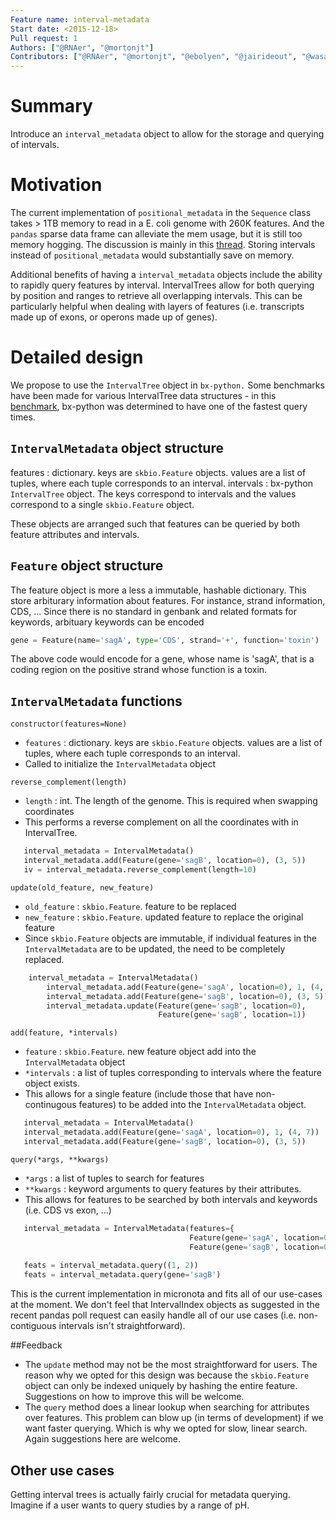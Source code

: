 ```yaml
---
Feature name: interval-metadata
Start date: <2015-12-18>
Pull request: 1
Authors: ["@RNAer", "@mortonjt"]
Contributors: ["@RNAer", "@mortonjt", "@ebolyen", "@jairideout", "@wasade", "@gregcaporaso", "@rob-knight"]
---
```


# Summary

Introduce an `interval_metadata` object to allow for the storage and querying of intervals.

# Motivation

The current implementation of `positional_metadata` in the `Sequence` class takes > 1TB memory to read in a E. coli genome with 260K features. And the `pandas` sparse data frame can alleviate the mem usage, but it is still too memory hogging. The discussion is mainly in this [thread](https://github.com/biocore/scikit-bio/issues/1159).  Storing intervals instead of `positional_metadata` would substantially save on memory.

Additional benefits of having a `interval_metadata` objects include the ability to rapidly query features by interval.  IntervalTrees allow for both querying by position and ranges to retrieve all overlapping intervals.  This can be particularly helpful when dealing with layers of features (i.e. transcripts made up of exons, or operons made up of genes).

# Detailed design

We propose to use the `IntervalTree` object in `bx-python.`  Some benchmarks have been made for various IntervalTree data structures - in this [benchmark](https://gist.github.com/shoyer/c939325f509d7c027949), bx-python was determined to have one of the fastest query times.

## `IntervalMetadata` object structure
features : dictionary.  keys are `skbio.Feature` objects.  values are a list of tuples, where each tuple corresponds to an interval.
intervals : bx-python `IntervalTree` object.  The keys correspond to intervals and the values correspond to a single `skbio.Feature` object.   

These objects are arranged such that features can be queried by both feature attributes and intervals.

## `Feature` object structure
The feature object is more a less a immutable, hashable dictionary.  This store arbiturary information about features.  For instance, strand information, CDS, ...
Since there is no standard in genbank and related formats for keywords, arbituary keywords can be encoded
```python
gene = Feature(name='sagA', type='CDS', strand='+', function='toxin')
```
The above code would encode for a gene, whose name is 'sagA', that is a coding region on the positive strand whose function is a toxin.

## `IntervalMetadata` functions
`constructor(features=None)`
- `features` : dictionary.  keys are `skbio.Feature` objects.  values are a list of tuples, where each tuple corresponds to an interval.
- Called to initialize the `IntervalMetadata` object

`reverse_complement(length)`
- `length` : int.  The length of the genome.  This is required when swapping coordinates
- This performs a reverse complement on all the coordinates with in IntervalTree.

```python
   interval_metadata = IntervalMetadata()
   interval_metadata.add(Feature(gene='sagB', location=0), (3, 5))
   iv = interval_metadata.reverse_complement(length=10)
```

`update(old_feature, new_feature)`
- `old_feature` : `skbio.Feature`.  feature to be replaced
- `new_feature` : `skbio.Feature`.  updated feature to replace the original feature
- Since `skbio.Feature` objects are immutable, if individual features in the `IntervalMetadata` are to be updated, the need to be completely replaced.

```python
    interval_metadata = IntervalMetadata()
        interval_metadata.add(Feature(gene='sagA', location=0), 1, (4, 7))
        interval_metadata.add(Feature(gene='sagB', location=0), (3, 5))
        interval_metadata.update(Feature(gene='sagB', location=0),
                                 Feature(gene='sagB', location=1))
```


`add(feature, *intervals)`
- `feature` : `skbio.Feature`. new feature object add into the `IntervalMetadata` object
- `*intervals` : a list of tuples corresponding to intervals where the feature object exists.
- This allows for a single feature (include those that have non-continugous features) to be added into the `IntervalMetadata` object.

```python
   interval_metadata = IntervalMetadata()
   interval_metadata.add(Feature(gene='sagA', location=0), 1, (4, 7))
   interval_metadata.add(Feature(gene='sagB', location=0), (3, 5))
```

`query(*args, **kwargs)`
- `*args` : a list of tuples to search for features
- `**kwargs` : keyword arguments to query features by their attributes.
- This allows for features to be searched by both intervals and keywords (i.e. CDS vs exon, ...)

```python
   interval_metadata = IntervalMetadata(features={
                                        Feature(gene='sagA', location=0): [(0, 2), (4, 7)],
                                        Feature(gene='sagB', location=0): [(3, 5)]})
 
   feats = interval_metadata.query((1, 2))
   feats = interval_metadata.query(gene='sagB')
```

This is the current implementation in micronota and fits all of our use-cases at the moment.  We don't feel that IntervalIndex objects as suggested in the recent pandas poll request can easily handle all of our use cases (i.e. non-contiguous intervals isn't straightforward).

##Feedback
- The `update` method may not be the most straightforward for users.  The reason why we opted for this design was because the `skbio.Feature` object can only be indexed uniquely by hashing the entire feature.  Suggestions on how to improve this will be welcome.
- The `query` method does a linear lookup when searching for attributes over features.  This problem can blow up (in terms of development) if we want faster querying.  Which is why we opted for slow, linear search.  Again suggestions here are welcome.

## Other use cases
Getting interval trees is actually fairly crucial for metadata querying.  Imagine if a user wants to query studies by a range of pH.
